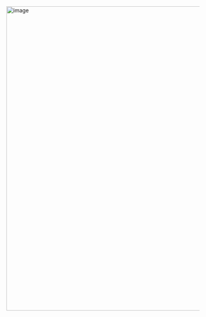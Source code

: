 <img width="794" alt="image" src="https://user-images.githubusercontent.com/61456651/200142310-ce54c396-ff56-4d8a-a042-d36c4b0f1b9e.png">
